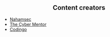 <h2 align="center">Content creators</h2>




- [Nahamsec](https://github.com/nahamsec)
- [The Cyber Mentor](https://github.com/hmaverickadams)
- [Codingo](https://github.com/codingo)
